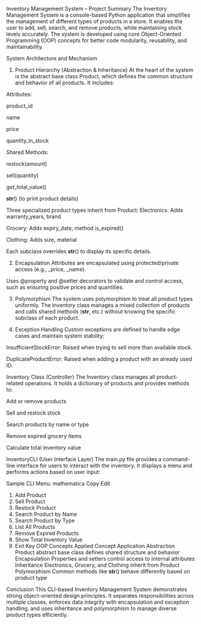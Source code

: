 Inventory Management System – Project Summary
The Inventory Management System is a console-based Python application that simplifies the management of different types of products in a store. It enables the user to add, sell, search, and remove products, while maintaining stock levels accurately. The system is developed using core Object-Oriented Programming (OOP) concepts for better code modularity, reusability, and maintainability.

System Architecture and Mechanism
1. Product Hierarchy (Abstraction & Inheritance)
At the heart of the system is the abstract base class Product, which defines the common structure and behavior of all products. It includes:

Attributes:

product_id

name

price

quantity_in_stock

Shared Methods:

restock(amount)

sell(quantity)

get_total_value()

__str__() (to print product details)

Three specialized product types inherit from Product:
Electronics: Adds warranty_years, brand

Grocery: Adds expiry_date, method is_expired()

Clothing: Adds size, material

Each subclass overrides __str__() to display its specific details.

2. Encapsulation
Attributes are encapsulated using protected/private access (e.g., _price, _name).

Uses @property and @setter decorators to validate and control access, such as ensuring positive prices and quantities.

3. Polymorphism
The system uses polymorphism to treat all product types uniformly. The Inventory class manages a mixed collection of products and calls shared methods (__str__, etc.) without knowing the specific subclass of each product.

4. Exception Handling
Custom exceptions are defined to handle edge cases and maintain system stability:

InsufficientStockError: Raised when trying to sell more than available stock.

DuplicateProductError: Raised when adding a product with an already used ID.

Inventory Class (Controller)
The Inventory class manages all product-related operations. It holds a dictionary of products and provides methods to:

Add or remove products

Sell and restock stock

Search products by name or type

Remove expired grocery items

Calculate total inventory value

InventoryCLI (User Interface Layer)
The main.py file provides a command-line interface for users to interact with the inventory. It displays a menu and performs actions based on user input:

Sample CLI Menu:
mathematica
Copy
Edit
1. Add Product  
2. Sell Product  
3. Restock Product  
4. Search Product by Name  
5. Search Product by Type  
6. List All Products  
7. Remove Expired Products  
8. Show Total Inventory Value  
9. Exit
Key OOP Concepts Applied
Concept	Application
Abstraction	Product abstract base class defines shared structure and behavior
Encapsulation	Properties and setters control access to internal attributes
Inheritance	Electronics, Grocery, and Clothing inherit from Product
Polymorphism	Common methods like __str__() behave differently based on product type

Conclusion
This CLI-based Inventory Management System demonstrates strong object-oriented design principles. It separates responsibilities across multiple classes, enforces data integrity with encapsulation and exception handling, and uses inheritance and polymorphism to manage diverse product types efficiently.

